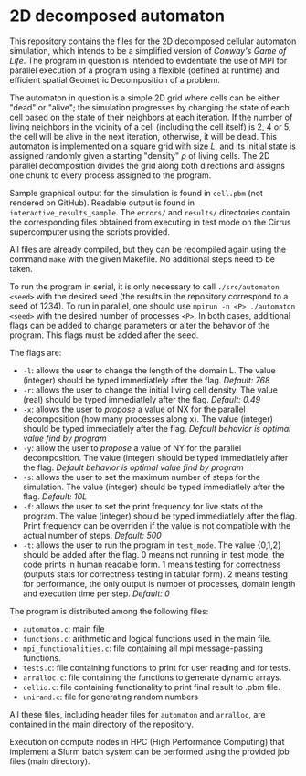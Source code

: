 # 2D decomposed automaton

This repository contains the files for the 2D decomposed cellular automaton simulation, which intends to be a simplified version of *Conway's Game of Life*. The program in question is intended to evidentiate the use of MPI for parallel execution of a program using a flexible (defined at runtime) and efficient spatial Geometric Decomposition of a problem.

The automaton in question is a simple 2D grid where cells can be either "dead" or "alive"; the simulation progresses by changing the state of each cell based on the state of their neighbors at each iteration. If the number of living neighbors in the vicinity of a cell (including the cell itself) is 2, 4 or 5, the cell will be alive in the next iteration, otherwise, it will be dead. This automaton is implemented on a square grid with size $L$, and its initial state is assigned randomly given a starting "density" $\rho$ of living cells. The 2D parallel decomposition divides the grid along both directions and assigns one chunk to every process assigned to the program.

Sample graphical output for the simulation is found in `cell.pbm` (not rendered on GitHub). Readable output is found in `interactive_results_sample`. The `errors/` and `results/` directories contain the corresponding files obtained from executing in test mode on the Cirrus supercomputer using the scripts provided. 

All files are already compiled, but they can be recompiled again using the command `make` with the given Makefile. No additional steps need to be taken.

To run the program in serial, it is only necessary to call `./src/automaton <seed>` with the desired seed (the results in the repository correspond to a seed of 1234). To run in parallel, one should use `mpirun -n <P> ./automaton <seed>` with the desired number of processes `<P>`. In both cases, additional flags can be added to change parameters or alter the behavior of the program. This flags must be added after the seed.

The flags are:

- `-l`: allows the user to change the length of the domain L. The value (integer) should be typed immediatlely after the flag. *Default: 768*
- `-r`: allows the user to change the initial living cell density. The value (real) should be typed immediatlely after the flag. *Default: 0.49*
- `-x`: allows the user to *propose* a value of NX for the parallel decomposition (how many processes along x). The value (integer) should be typed immediatlely after the flag. *Default behavior is optimal value find by program*
- `-y`: allow the user to *propose* a value of NY for the parallel decomposition. The value (integer) should be typed immediatlely after the flag. *Default behavior is optimal value find by program*
- `-s`: allows the user to set the maximum number of steps for the simulation. The value (integer) should be typed immediatlely after the flag. *Default: 10L*
- `-f`: allows the user to set the print frequency for live stats of the program. The value (integer) should be typed immediatlely after the flag. Print frequency can be overriden if the value is not compatible with the actual number of steps. *Default: 500*
- `-t`: allows the user to run the program in `test_mode`. The value {0,1,2} should be added after the flag. 0 means not running in test mode, the code prints in human readable form. 1 means testing for correctness (outputs stats for correctness testing in tabular form). 2 means testing for performance, the only output is number of processes, domain length and execution time per step. *Default: 0*

The program is distributed among the following files:

- `automaton.c`: main file
- `functions.c`: arithmetic and logical functions used in the main file.
- `mpi_functionalities.c`: file containing all mpi message-passing functions.
- `tests.c`: file containing functions to print for user reading and for tests.
- `arralloc.c`: file containing the functions to generate dynamic arrays.
- `cellio.c`: file containing functionality to print final result to .pbm file.
- `unirand.c`: file for generating random numbers

All these files, including header files for `automaton` and `arralloc`, are contained in the main directory of the repository.

Execution on compute nodes in HPC (High Performance Computing) that implement a Slurm batch system can be performed using the provided job files (main directory).
